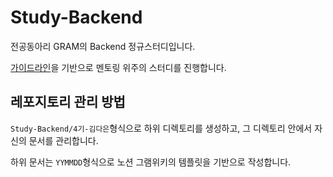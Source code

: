 # Study-Backend

전공동아리 GRAM의 Backend 정규스터디입니다.

[가이드라인](https://github.com/GRAM-DSM/Baseline/wiki/가이드-:-Dev-:-Backend)을 기반으로 멘토링 위주의 스터디를 진행합니다.

## 레포지토리 관리 방법

`Study-Backend/4기-김다은`형식으로 하위 디렉토리를 생성하고, 그 디렉토리 안에서 자신의 문서를 관리합니다.

하위 문서는 `YYMMDD`형식으로 노션 그램위키의 템플릿을 기반으로 작성합니다.
